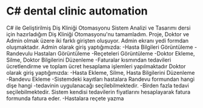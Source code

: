 # C# dental clinic automation
 C# ile Geliştirilmiş Diş Kliniği Otomasyonu
Sistem Analizi ve Tasarımı dersi için hazırladığım Diş Kliniği Otomasyonu'nu tamamladım. Proje, Doktor ve Admin olmak üzere iki farklı girişten oluşuyor. Admin ekranı yedi formdan oluşmaktadır. Admin olarak giriş yaptığımızda:
-Hasta Bilgileri Görüntüleme
-Randevulu Hastaları Görüntüleme
-Reçeteleri Görüntüleme
-Doktor Ekleme, Silme, Doktor Bilgilerini Düzenleme
-Faturalar kısmından tedavileri ücretlendirme ve toplam ücret hesaplama işlemleri yapılmaktadır
Doktor olarak giriş yaptığımızda:
-Hasta Ekleme, Silme, Hasta Bilgilerini Düzenleme
-Randevu Ekleme
-Sistemdeki kayıtları hastalara Randevu formundan hangi dişe hangi -tedavinin uygulanacağı seçilebilmektedir.
-Birden fazla tedavi seçilebilmektedir. Sistem kendisi tedavilerin fiyatlarını hesaplayarak fatura formunda fatura eder.
-Hastalara reçete yazma

